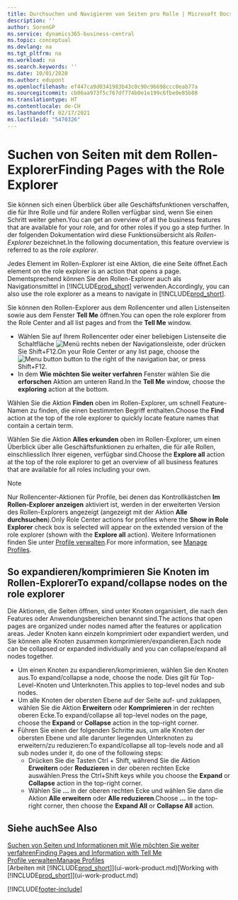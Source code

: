 ```yaml
---
title: Durchsuchen und Navigieren von Seiten pro Rolle | Microsoft Docs
description: ''
author: SorenGP
ms.service: dynamics365-business-central
ms.topic: conceptual
ms.devlang: na
ms.tgt_pltfrm: na
ms.workload: na
ms.search.keywords: ''
ms.date: 10/01/2020
ms.author: edupont
ms.openlocfilehash: ef447ca9d0341983b43c0c90c96698ccc0eab77a
ms.sourcegitcommit: cb06aa973f5c767df774b0e1e199c6fbe0e85b88
ms.translationtype: HT
ms.contentlocale: de-CH
ms.lasthandoff: 02/17/2021
ms.locfileid: "5470326"
---
```

# <a name="finding-pages-with-the-role-explorer"></a><span data-ttu-id="23a4d-102">Suchen von Seiten mit dem Rollen-Explorer</span><span class="sxs-lookup"><span data-stu-id="23a4d-102">Finding Pages with the Role Explorer</span></span>
<span data-ttu-id="23a4d-103">Sie können sich einen Überblick über alle Geschäftsfunktionen verschaffen, die für Ihre Rolle und für andere Rollen verfügbar sind, wenn Sie einen Schritt weiter gehen.</span><span class="sxs-lookup"><span data-stu-id="23a4d-103">You can get an overview of all the business features that are available for your role, and for other roles if you go a step further.</span></span> <span data-ttu-id="23a4d-104">In der folgenden Dokumentation wird diese Funktionsübersicht als *Rollen-Explorer* bezeichnet.</span><span class="sxs-lookup"><span data-stu-id="23a4d-104">In the following documentation, this feature overview is referred to as the *role explorer*.</span></span>

<span data-ttu-id="23a4d-105">Jedes Element im Rollen-Explorer ist eine Aktion, die eine Seite öffnet.</span><span class="sxs-lookup"><span data-stu-id="23a4d-105">Each element on the role explorer is an action that opens a page.</span></span> <span data-ttu-id="23a4d-106">Dementsprechend können Sie den Rollen-Explorer auch als Navigationsmittel in [!INCLUDE[prod_short](includes/prod_short.md)] verwenden.</span><span class="sxs-lookup"><span data-stu-id="23a4d-106">Accordingly, you can also use the role explorer as a means to navigate in [!INCLUDE[prod_short](includes/prod_short.md)].</span></span>

<span data-ttu-id="23a4d-107">Sie können den Rollen-Explorer aus dem Rollencenter und allen Listenseiten sowie aus dem Fenster **Tell Me** öffnen.</span><span class="sxs-lookup"><span data-stu-id="23a4d-107">You can open the role explorer from the Role Center and all list pages and from the **Tell Me** window.</span></span>

- <span data-ttu-id="23a4d-108">Wählen Sie auf Ihrem Rollencenter oder einer beliebigen Listenseite die Schaltfläche ![Menü](media/ui_menu_button.png "Menütaste") rechts neben der Navigationsleiste, oder drücken Sie Shift+F12.</span><span class="sxs-lookup"><span data-stu-id="23a4d-108">On your Role Center or any list page, choose the ![Menu button](media/ui_menu_button.png "Menu button") button to the right of the navigation bar, or press Shift+F12.</span></span>
- <span data-ttu-id="23a4d-109">In dem **Wie möchten Sie weiter verfahren** Fenster wählen Sie die **erforschen** Aktion am unteren Rand.</span><span class="sxs-lookup"><span data-stu-id="23a4d-109">In the **Tell Me** window, choose the **exploring** action at the bottom.</span></span>

<span data-ttu-id="23a4d-110">Wählen Sie die Aktion **Finden** oben im Rollen-Explorer, um schnell Feature-Namen zu finden, die einen bestimmten Begriff enthalten.</span><span class="sxs-lookup"><span data-stu-id="23a4d-110">Choose the **Find** action at the top of the role explorer to quickly locate feature names that contain a certain term.</span></span>

<span data-ttu-id="23a4d-111">Wählen Sie die Aktion **Alles erkunden** oben im Rollen-Explorer, um einen Überblick über alle Geschäftsfunktionen zu erhalten, die für alle Rollen, einschliesslich Ihrer eigenen, verfügbar sind.</span><span class="sxs-lookup"><span data-stu-id="23a4d-111">Choose the **Explore all** action at the top of the role explorer to get an overview of all business features that are available for all roles including your own.</span></span>

> [!NOTE]
> <span data-ttu-id="23a4d-112">Nur Rollencenter-Aktionen für Profile, bei denen das Kontrollkästchen **Im Rollen-Explorer anzeigen** aktiviert ist, werden in der erweiterten Version des Rollen-Explorers angezeigt (angezeigt mit der Aktion **Alle durchsuchen**).</span><span class="sxs-lookup"><span data-stu-id="23a4d-112">Only Role Center actions for profiles where the **Show in Role Explorer** check box is selected will appear on the extended version of the role explorer (shown with the **Explore all** action).</span></span> <span data-ttu-id="23a4d-113">Weitere Informationen finden Sie unter [Profile verwalten](admin-users-profiles-roles.md).</span><span class="sxs-lookup"><span data-stu-id="23a4d-113">For more information, see [Manage Profiles](admin-users-profiles-roles.md).</span></span>

## <a name="to-expandcollapse-nodes-on-the-role-explorer"></a><span data-ttu-id="23a4d-114">So expandieren/komprimieren Sie Knoten im Rollen-Explorer</span><span class="sxs-lookup"><span data-stu-id="23a4d-114">To expand/collapse nodes on the role explorer</span></span>
<span data-ttu-id="23a4d-115">Die Aktionen, die Seiten öffnen, sind unter Knoten organisiert, die nach den Features oder Anwendungsbereichen benannt sind.</span><span class="sxs-lookup"><span data-stu-id="23a4d-115">The actions that open pages are organized under nodes named after the features or application areas.</span></span> <span data-ttu-id="23a4d-116">Jeder Knoten kann einzeln komprimiert oder expandiert werden, und Sie können alle Knoten zusammen komprimieren/expandieren.</span><span class="sxs-lookup"><span data-stu-id="23a4d-116">Each node can be collapsed or expanded individually and you can collapse/expand all nodes together.</span></span>

- <span data-ttu-id="23a4d-117">Um einen Knoten zu expandieren/komprimieren, wählen Sie den Knoten aus.</span><span class="sxs-lookup"><span data-stu-id="23a4d-117">To expand/collapse a node, choose the node.</span></span> <span data-ttu-id="23a4d-118">Dies gilt für Top-Level-Knoten und Unterknoten.</span><span class="sxs-lookup"><span data-stu-id="23a4d-118">This applies to top-level nodes and sub nodes.</span></span>
- <span data-ttu-id="23a4d-119">Um alle Knoten der obersten Ebene auf der Seite auf- und zuklappen, wählen Sie die Aktion **Erweitern** oder **Komprimieren** in der rechten oberen Ecke.</span><span class="sxs-lookup"><span data-stu-id="23a4d-119">To expand/collapse all top-level nodes on the page, choose the **Expand** or **Collapse** action in the top-right corner.</span></span>
- <span data-ttu-id="23a4d-120">Führen Sie einen der folgenden Schritte aus, um alle Knoten der obersten Ebene und alle darunter liegenden Unterknoten zu erweitern/zu reduzieren:</span><span class="sxs-lookup"><span data-stu-id="23a4d-120">To expand/collapse all top-levels node and all sub nodes under it, do one of the following steps:</span></span>
    - <span data-ttu-id="23a4d-121">Drücken Sie die Tasten Ctrl + Shift, während Sie die Aktion **Erweitern** oder **Reduzieren** in der oberen rechten Ecke auswählen.</span><span class="sxs-lookup"><span data-stu-id="23a4d-121">Press the Ctrl+Shift keys while you choose the **Expand** or **Collapse** action in the top-right corner.</span></span>
    - <span data-ttu-id="23a4d-122">Wählen Sie **...** in der oberen rechten Ecke und wählen Sie dann die Aktion **Alle erweitern** oder **Alle reduzieren**.</span><span class="sxs-lookup"><span data-stu-id="23a4d-122">Choose **...** in the top-right corner, then choose the **Expand All** or **Collapse All** action.</span></span>

## <a name="see-also"></a><span data-ttu-id="23a4d-123">Siehe auch</span><span class="sxs-lookup"><span data-stu-id="23a4d-123">See Also</span></span>
[<span data-ttu-id="23a4d-124">Suchen von Seiten und Informationen mit Wie möchten Sie weiter verfahren</span><span class="sxs-lookup"><span data-stu-id="23a4d-124">Finding Pages and Information with Tell Me</span></span>](ui-search.md)  
[<span data-ttu-id="23a4d-125">Profile verwalten</span><span class="sxs-lookup"><span data-stu-id="23a4d-125">Manage Profiles</span></span>](admin-users-profiles-roles.md)  
<span data-ttu-id="23a4d-126">[Arbeiten mit [!INCLUDE[prod_short](includes/prod_short.md)]](ui-work-product.md)</span><span class="sxs-lookup"><span data-stu-id="23a4d-126">[Working with [!INCLUDE[prod_short](includes/prod_short.md)]](ui-work-product.md)</span></span>


[!INCLUDE[footer-include](includes/footer-banner.md)]